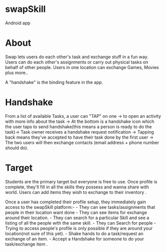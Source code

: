 # swapSkill
Android app 

# About
Swap lets users do each other's task and exchange stuff in a fun way. 
Users can do each other's assignments or carry out physical tasks on behalf of other people.
Users in one location can exchange Games, Movies plus more..

A "handshake" is the binding feature in the app. 

# Handshake
From a list of available Tasks, a user can "TAP" on one -> to open an activity with more info about the task -> At the bottom is a handshake icon which the user taps to send handshake(this means a person is ready to do the task)-> Task owner receives a handshake request notification -> Tapping back means they've accepted to have their task done by the first user -> The two users will then exchange contacts (email address + phone number should do). 


# Target 
Students are the primary target but everyone is free to use.
Once profile is complete, they'll fill in all the skills they possess and wanna share with world.
Users can add items they wish to exchange to their inventory . 

Once a user has completed their profile setup, they immediately gain access to the swapSkill platform:-
	- They can see tasks/assignments that people in their location want done
	- They can see items for exchange around their location.
	- They can search for a particular Skill and see a listing of all the people with the same skill.
	- They can Search for people - Trying to access people's profile is only possible if they are around your location(not sure of this yet).
	- Shake hands to do a task/request an exchange of an item.
	- Accept a Handshake for someone to do your task/exchange item . 

